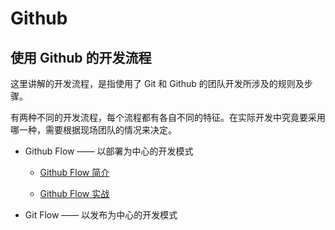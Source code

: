 # Github

## 使用 Github 的开发流程

这里讲解的开发流程，是指使用了 Git 和 Github 的团队开发所涉及的规则及步骤。

有两种不同的开发流程，每个流程都有各自不同的特征。在实际开发中究竟要采用哪一种，需要根据现场团队的情况来决定。

*   Github Flow —— 以部署为中心的开发模式

	* [Github Flow 简介](github-flow-introduction.md)

	* [Github Flow 实战](github-flow-in-action.md)
  
*   Git Flow —— 以发布为中心的开发模式